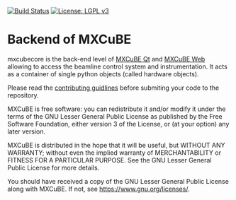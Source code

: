 [![Build Status](https://travis-ci.org/mxcube/mxcubecore.svg?branch=master)](https://travis-ci.org/mxcube/mxcubecore)
[![License: LGPL v3](https://img.shields.io/badge/License-LGPL%20v3-blue.svg)](https://www.gnu.org/licenses/lgpl-3.0)

# Backend of MXCuBE
mxcubecore is the back-end level of [MXCuBE Qt](https://github.com/mxcube/mxcube/) and [MXCuBE Web](https://github.com/mxcube/mxcube3/)  allowing to access the beamline control system and instrumentation. It acts as a container of single python objects (called hardware objects).

Please read the [contributing guidlines](https://github.com/mxcube/mxcubecore/blob/master/CONTRIBUTING.md/) before submiting your code to the repository.


MXCuBE is free software: you can redistribute it and/or modify
it under the terms of the GNU Lesser General Public License as published by
the Free Software Foundation, either version 3 of the License, or
(at your option) any later version.

MXCuBE is distributed in the hope that it will be useful,
but WITHOUT ANY WARRANTY; without even the implied warranty of
MERCHANTABILITY or FITNESS FOR A PARTICULAR PURPOSE.  See the
GNU Lesser General Public License for more details.

You should have received a copy of the GNU Lesser General Public License
along with MXCuBE. If not, see <https://www.gnu.org/licenses/>.
